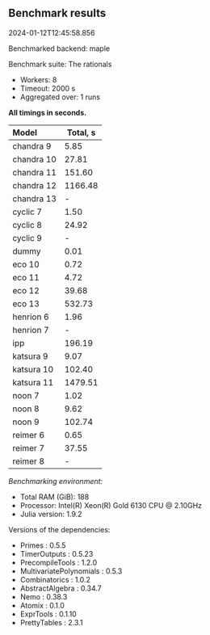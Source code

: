 ## Benchmark results

2024-01-12T12:45:58.856

Benchmarked backend: maple

Benchmark suite: The rationals

- Workers: 8
- Timeout: 2000 s
- Aggregated over: 1 runs

**All timings in seconds.**

|Model|Total, s|
|:----|---|
|chandra 9|5.85|
|chandra 10|27.81|
|chandra 11|151.60|
|chandra 12|1166.48|
|chandra 13| - |
|cyclic 7|1.50|
|cyclic 8|24.92|
|cyclic 9| - |
|dummy|0.01|
|eco 10|0.72|
|eco 11|4.72|
|eco 12|39.68|
|eco 13|532.73|
|henrion 6|1.96|
|henrion 7| - |
|ipp|196.19|
|katsura 9|9.07|
|katsura 10|102.40|
|katsura 11|1479.51|
|noon 7|1.02|
|noon 8|9.62|
|noon 9|102.74|
|reimer 6|0.65|
|reimer 7|37.55|
|reimer 8| - |

*Benchmarking environment:*

* Total RAM (GiB): 188
* Processor: Intel(R) Xeon(R) Gold 6130 CPU @ 2.10GHz
* Julia version: 1.9.2

Versions of the dependencies:

* Primes : 0.5.5
* TimerOutputs : 0.5.23
* PrecompileTools : 1.2.0
* MultivariatePolynomials : 0.5.3
* Combinatorics : 1.0.2
* AbstractAlgebra : 0.34.7
* Nemo : 0.38.3
* Atomix : 0.1.0
* ExprTools : 0.1.10
* PrettyTables : 2.3.1
